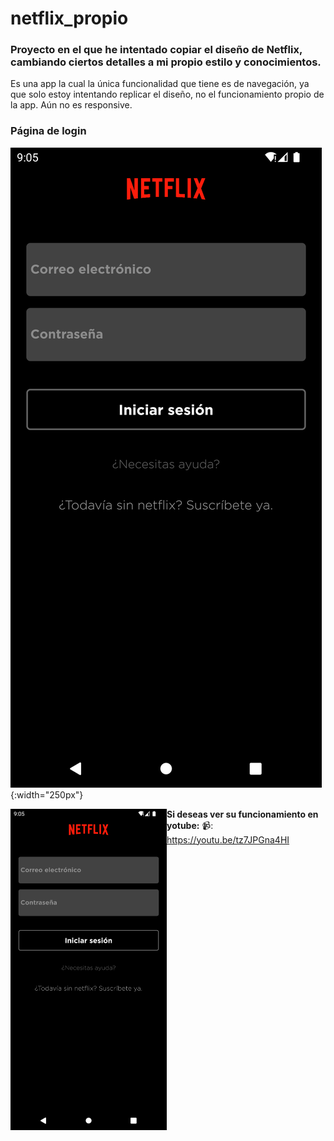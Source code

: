 # netflix_propio

### Proyecto en el que he intentado copiar el diseño de Netflix, cambiando ciertos detalles a mi propio estilo y conocimientos.

Es una app la cual la única funcionalidad que tiene es de navegación, ya que solo estoy intentando replicar el diseño, no el funcionamiento propio de la app.
Aún no es responsive.

### Página de login
![LoginPage](/screenshots/Screenshot_1644522008.png){:width="250px"}
<div><img src="/screenshots/Screenshot_1644522008.png" align="left" width="250" ></div>


**Si deseas ver su funcionamiento en yotube:**
📹: https://youtu.be/tz7JPGna4HI

